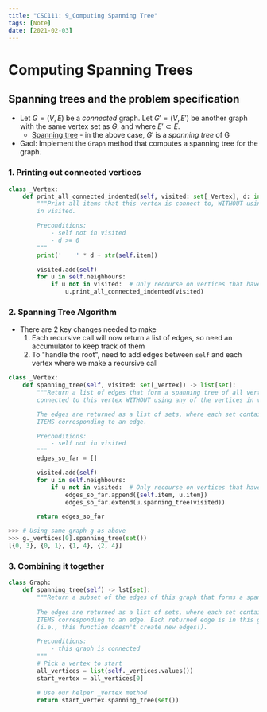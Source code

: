 ```yaml
---
title: "CSC111: 9_Computing Spanning Tree"
tags: [Note]
date: [2021-02-03]
---
```


# Computing Spanning Trees

## Spanning trees and the problem specification

- Let $G = (V, E)$ be a *connected* graph. Let $G' = (V, E')$ be another graph with the same vertex set as $G$, and where $E' \subset E$. 
    - <u>Spanning tree</u> - in the above case, $G'$ is a *spanning tree* of G
- Gaol: Implement the `Graph` method that computes a spanning tree for the graph.


### 1. Printing out connected vertices

```Python
class _Vertex:
    def print_all_connected_indented(self, visited: set[_Vertex], d: int) -> None:
        """Print all items that this vertex is connect to, WITHOUT using any of the vertices
        in visited.

        Preconditions: 
            - self not in visited
            - d >= 0
        """
        print('    ' * d + str(self.item))

        visited.add(self)
        for u in self.neighbours:
            if u not in visited:  # Only recourse on vertices that haven't been visited
                u.print_all_connected_indented(visited)
```

### 2. Spanning Tree Algorithm

- There are 2 key changes needed to make
    1. Each recursive call will now return a list of edges, so need an accumulator to keep track of them
    2. To "handle the root", need to add edges between `self` and each vertex where we make a recursive call

```Python
class _Vertex:
    def spanning_tree(self, visited: set[_Vertex]) -> list[set]:
        """Return a list of edges that form a spanning tree of all vertices that are
        connected to this vertex WITHOUT using any of the vertices in visited.

        The edges are returned as a list of sets, where each set contains the two
        ITEMS corresponding to an edge.

        Preconditions:
            - self not in visited
        """
        edges_so_far = []

        visited.add(self)
        for u in self.neighbours:
            if u not in visited:  # Only recourse on vertices that haven't been visited
                edges_so_far.append({self.item, u.item})
                edges_so_far.extend(u.spanning_tree(visited))

        return edges_so_far
```
```Python
>>> # Using same graph g as above
>>> g._vertices[0].spanning_tree(set())
[{0, 3}, {0, 1}, {1, 4}, {2, 4}]
```
### 3. Combining it together 
```Python
class Graph: 
    def spanning_tree(self) -> lst[set]:
        """Return a subset of the edges of this graph that forms a spanning tree.
        
        The edges are returned as a list of sets, where each set contains the two
        ITEMS corresponding to an edge. Each returned edge is in this graph
        (i.e., this function doesn't create new edges!).

        Preconditions:
            - this graph is connected
        """
        # Pick a vertex to start
        all_vertices = list(self._vertices.values())
        start_vertex = all_vertices[0]

        # Use our helper _Vertex method
        return start_vertex.spanning_tree(set())
```
